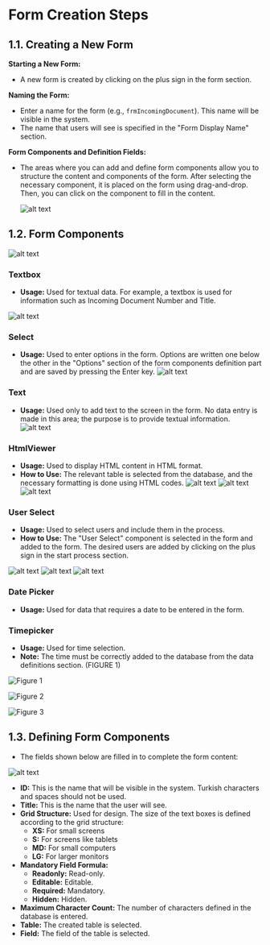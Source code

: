 # Form Creation Steps

## 1.1. Creating a New Form

 **Starting a New Form:**
   - A new form is created by clicking on the plus sign in the form section.

 **Naming the Form:**
   - Enter a name for the form (e.g., `frmIncomingDocument`). This name will be visible in the system.
   - The name that users will see is specified in the "Form Display Name" section.

 **Form Components and Definition Fields:**

 - The areas where you can add and define form components allow you to structure the content and components of the form. After selecting the necessary component, it is placed on the form using drag-and-drop. Then, you can click on the component to fill in the content.

   ![alt text](/TimyaBPM-Documents/frm1.png)

## 1.2.  Form Components
 ![alt text](/TimyaBPM-Documents/frm3.png)

### Textbox 

- **Usage:** Used for textual data. For example, a textbox is used for information such as Incoming Document Number and Title.

![alt text](/TimyaBPM-Documents/frm5.png)

### Select

- **Usage:** Used to enter options in the form. Options are written one below the other in the "Options" section of the form components definition part and are saved by pressing the Enter key.
 ![alt text](/TimyaBPM-Documents/frm4.png)

### Text

- **Usage:** Used only to add text to the screen in the form. No data entry is made in this area; the purpose is to provide textual information.
 ![alt text](/TimyaBPM-Documents/text1.png)

### HtmlViewer

- **Usage:** Used to display HTML content in HTML format.
- **How to Use:** The relevant table is selected from the database, and the necessary formatting is done using HTML codes.
 ![alt text](/TimyaBPM-Documents/html1.png)
![alt text](/TimyaBPM-Documents/html2.png)
![alt text](/TimyaBPM-Documents/html3.png)

### User Select

- **Usage:** Used to select users and include them in the process.
- **How to Use:** The "User Select" component is selected in the form and added to the form. The desired users are added by clicking on the plus sign in the start process section.

 ![alt text](/TimyaBPM-Documents/userselect1.png)
![alt text](/TimyaBPM-Documents/userselect2.png)
![alt text](/TimyaBPM-Documents/userselect3.png)

### Date Picker

- **Usage:** Used for data that requires a date to be entered in the form.

### Timepicker

- **Usage:** Used for time selection.
- **Note:** The time must be correctly added to the database from the data definitions section. (FIGURE 1)

![Figure 1](/TimyaBPM-Documents/saat1.png)

![Figure 2](/TimyaBPM-Documents/saat2.png)

![Figure 3](/TimyaBPM-Documents/saat3.png)

## 1.3. Defining Form Components

- The fields shown below are filled in to complete the form content:

 ![alt text](/TimyaBPM-Documents/frm2.png)

- **ID:** This is the name that will be visible in the system. Turkish characters and spaces should not be used.
- **Title:** This is the name that the user will see.
- **Grid Structure:** Used for design. The size of the text boxes is defined according to the grid structure:
  - **XS:** For small screens
  - **S:** For screens like tablets
  - **MD:** For small computers
  - **LG:** For larger monitors
- **Mandatory Field Formula:**
  - **Readonly:** Read-only.
  - **Editable:** Editable.
  - **Required:** Mandatory.
  - **Hidden:** Hidden.
- **Maximum Character Count:** The number of characters defined in the database is entered.
- **Table:** The created table is selected.
- **Field:** The field of the table is selected.
